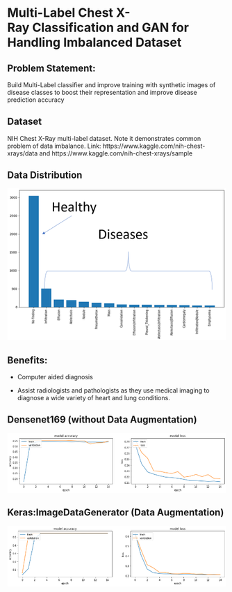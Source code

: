 <h1> Multi-Label Chest X-Ray Classification and GAN for Handling Imbalanced Dataset 

<h2> Problem Statement: </h2> 
Build Multi-Label classifier and improve training with synthetic images of disease classes to boost their representation and improve disease prediction accuracy

<h2> Dataset </h2>
NIH Chest X-Ray multi-label dataset. Note it demonstrates common problem of data imbalance. Link: https://www.kaggle.com/nih-chest-xrays/data and https://www.kaggle.com/nih-chest-xrays/sample
<h2> Data Distribution </h2>
<p align="center">
  <img src="Images/Data Distribution.png">
</p>

<h2> Benefits: </h2>

- Computer aided diagnosis

- Assist radiologists and pathologists as they use medical imaging to diagnose a wide variety of heart and lung conditions.

<h2> Densenet169 (without Data Augmentation) </h2>
<p align="center">
  <img src="Images/Densenet169-1.png">
</p>

<h2> Keras:ImageDataGenerator (Data Augmentation) </h2>
<p align="center">
  <img src="Images/download_without ImageDataGen.png">
</p>

